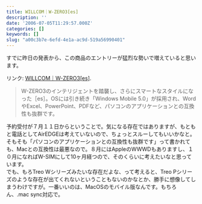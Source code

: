 ```yaml
---
title: WILLCOM｜W-ZERO3[es]
description: ''
date: '2006-07-05T11:29:57.000Z'
categories: []
keywords: []
slug: "a00c3b7e-6efd-4e1a-ac9d-519a56990401"
---
```

すでに昨日の発表から、この商品のエントリーが猛烈な勢いで増えていると思います。

リンク: [WILLCOM｜W-ZERO3\[es\]](http://www.willcom-inc.com/ja/lineup/ws/007sh/index.html "WILLCOM｜W-ZERO3[es]").

> W-ZERO3のインテリジェントを踏襲し、さらにスマートなスタイルになった［es］。OSには引き続き「Windows Mobile 5.0」が採用され、WordやExcel、PowerPoint、PDFなど、パソコンのアプリケーションとの互換性も抜群です。

予約受付が７月１１日からということで。気になる存在ではありますが、もともと電話としてAirEDGEは考えていないので、ちょっとスルーしてもいいかなと。そもそも「パソコンのアプリケーションとの互換性も抜群です」って書かれても、Macとの互換性は最悪なので。８月にはAppleのWWWDもありますし、１０月になればW-SIMにして10ヶ月経つので、そのくらいに考えたいなと思っています。  
でも、もろTreo Wシリーズみたいな存在だよな、って考えると、Treo Pシリーズのような存在が出てくれないということもないのかなとか、勝手に想像してしまうわけですが。一番いいのは、MacOSのモバイル版なんです。もちろん、.mac sync対応で。